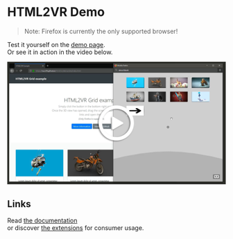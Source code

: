 
# HTML2VR Demo

> Note: Firefox is currently the only supported browser!

Test it yourself on the [demo page](https://tuur29.github.io/html2vr/demo/site).  
Or see it in action in the video below.

[![Click to play video](./preview.jpg)](./preview.mp4)

## Links

Read [the documentation](../library)  
or discover [the extensions](../extension) for consumer usage.
